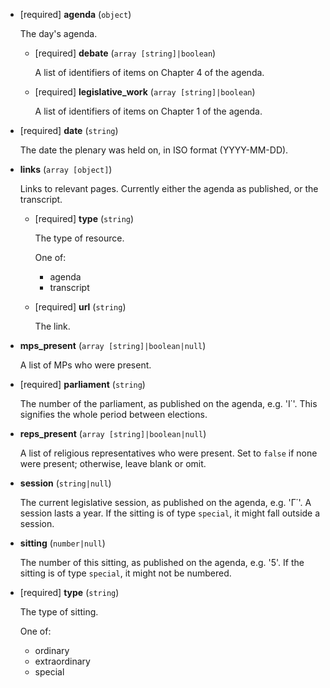 
* [required] **agenda** (`object`)

    The day's agenda.

    * [required] **debate** (`array [string]|boolean`)

        A list of identifiers of items on Chapter 4 of the agenda.

    * [required] **legislative_work** (`array [string]|boolean`)

        A list of identifiers of items on Chapter 1 of the agenda.

* [required] **date** (`string`)

    The date the plenary was held on, in ISO format (YYYY-MM-DD).

* **links** (`array [object]`)

    Links to relevant pages. Currently either the agenda as published, or the transcript.

    * [required] **type** (`string`)

        The type of resource.

        One of:

        * agenda
        * transcript

    * [required] **url** (`string`)

        The link.

* **mps_present** (`array [string]|boolean|null`)

    A list of MPs who were present.

* [required] **parliament** (`string`)

    The number of the parliament, as published on the agenda, e.g. 'Ι΄'. This signifies the whole period between elections.

* **reps_present** (`array [string]|boolean|null`)

    A list of religious representatives who were present. Set to `false` if none were present; otherwise, leave blank or omit.

* **session** (`string|null`)

    The current legislative session, as published on the agenda, e.g. 'Γ΄'. A session lasts a year. If the sitting is of type `special`, it might fall outside a session.

* **sitting** (`number|null`)

    The number of this sitting, as published on the agenda, e.g. '5'. If the sitting is of type `special`, it might not be numbered.

* [required] **type** (`string`)

    The type of sitting.

    One of:

    * ordinary
    * extraordinary
    * special
